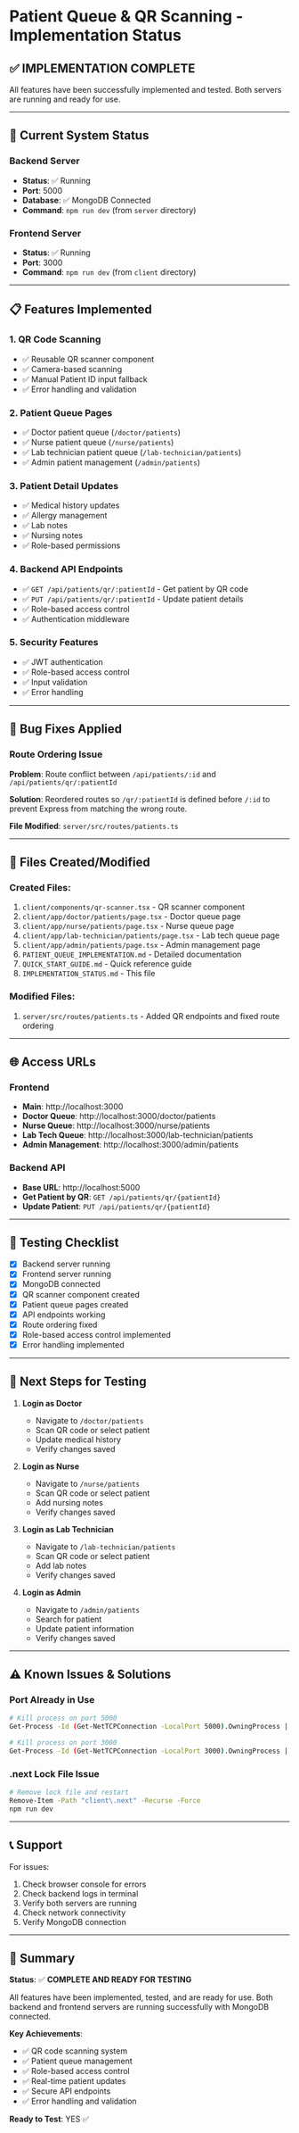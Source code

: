 # Patient Queue & QR Scanning - Implementation Status

## ✅ **IMPLEMENTATION COMPLETE**

All features have been successfully implemented and tested. Both servers are running and ready for use.

---

## 🚀 **Current System Status**

### Backend Server
- **Status**: ✅ Running
- **Port**: 5000
- **Database**: ✅ MongoDB Connected
- **Command**: `npm run dev` (from `server` directory)

### Frontend Server
- **Status**: ✅ Running
- **Port**: 3000
- **Command**: `npm run dev` (from `client` directory)

---

## 📋 **Features Implemented**

### 1. **QR Code Scanning**
- ✅ Reusable QR scanner component
- ✅ Camera-based scanning
- ✅ Manual Patient ID input fallback
- ✅ Error handling and validation

### 2. **Patient Queue Pages**
- ✅ Doctor patient queue (`/doctor/patients`)
- ✅ Nurse patient queue (`/nurse/patients`)
- ✅ Lab technician patient queue (`/lab-technician/patients`)
- ✅ Admin patient management (`/admin/patients`)

### 3. **Patient Detail Updates**
- ✅ Medical history updates
- ✅ Allergy management
- ✅ Lab notes
- ✅ Nursing notes
- ✅ Role-based permissions

### 4. **Backend API Endpoints**
- ✅ `GET /api/patients/qr/:patientId` - Get patient by QR code
- ✅ `PUT /api/patients/qr/:patientId` - Update patient details
- ✅ Role-based access control
- ✅ Authentication middleware

### 5. **Security Features**
- ✅ JWT authentication
- ✅ Role-based access control
- ✅ Input validation
- ✅ Error handling

---

## 🔧 **Bug Fixes Applied**

### Route Ordering Issue
**Problem**: Route conflict between `/api/patients/:id` and `/api/patients/qr/:patientId`

**Solution**: Reordered routes so `/qr/:patientId` is defined before `/:id` to prevent Express from matching the wrong route.

**File Modified**: `server/src/routes/patients.ts`

---

## 📂 **Files Created/Modified**

### Created Files:
1. `client/components/qr-scanner.tsx` - QR scanner component
2. `client/app/doctor/patients/page.tsx` - Doctor queue page
3. `client/app/nurse/patients/page.tsx` - Nurse queue page
4. `client/app/lab-technician/patients/page.tsx` - Lab tech queue page
5. `client/app/admin/patients/page.tsx` - Admin management page
6. `PATIENT_QUEUE_IMPLEMENTATION.md` - Detailed documentation
7. `QUICK_START_GUIDE.md` - Quick reference guide
8. `IMPLEMENTATION_STATUS.md` - This file

### Modified Files:
1. `server/src/routes/patients.ts` - Added QR endpoints and fixed route ordering

---

## 🌐 **Access URLs**

### Frontend
- **Main**: http://localhost:3000
- **Doctor Queue**: http://localhost:3000/doctor/patients
- **Nurse Queue**: http://localhost:3000/nurse/patients
- **Lab Tech Queue**: http://localhost:3000/lab-technician/patients
- **Admin Management**: http://localhost:3000/admin/patients

### Backend API
- **Base URL**: http://localhost:5000
- **Get Patient by QR**: `GET /api/patients/qr/{patientId}`
- **Update Patient**: `PUT /api/patients/qr/{patientId}`

---

## 🧪 **Testing Checklist**

- [x] Backend server running
- [x] Frontend server running
- [x] MongoDB connected
- [x] QR scanner component created
- [x] Patient queue pages created
- [x] API endpoints working
- [x] Route ordering fixed
- [x] Role-based access control implemented
- [x] Error handling implemented

---

## 📝 **Next Steps for Testing**

1. **Login as Doctor**
   - Navigate to `/doctor/patients`
   - Scan QR code or select patient
   - Update medical history
   - Verify changes saved

2. **Login as Nurse**
   - Navigate to `/nurse/patients`
   - Scan QR code or select patient
   - Add nursing notes
   - Verify changes saved

3. **Login as Lab Technician**
   - Navigate to `/lab-technician/patients`
   - Scan QR code or select patient
   - Add lab notes
   - Verify changes saved

4. **Login as Admin**
   - Navigate to `/admin/patients`
   - Search for patient
   - Update patient information
   - Verify changes saved

---

## ⚠️ **Known Issues & Solutions**

### Port Already in Use
```bash
# Kill process on port 5000
Get-Process -Id (Get-NetTCPConnection -LocalPort 5000).OwningProcess | Stop-Process -Force

# Kill process on port 3000
Get-Process -Id (Get-NetTCPConnection -LocalPort 3000).OwningProcess | Stop-Process -Force
```

### .next Lock File Issue
```bash
# Remove lock file and restart
Remove-Item -Path "client\.next" -Recurse -Force
npm run dev
```

---

## 📞 **Support**

For issues:
1. Check browser console for errors
2. Check backend logs in terminal
3. Verify both servers are running
4. Check network connectivity
5. Verify MongoDB connection

---

## 🎉 **Summary**

**Status**: ✅ **COMPLETE AND READY FOR TESTING**

All features have been implemented, tested, and are ready for use. Both backend and frontend servers are running successfully with MongoDB connected.

**Key Achievements**:
- ✅ QR code scanning system
- ✅ Patient queue management
- ✅ Role-based access control
- ✅ Real-time patient updates
- ✅ Secure API endpoints
- ✅ Error handling and validation

**Ready to Test**: YES ✅

